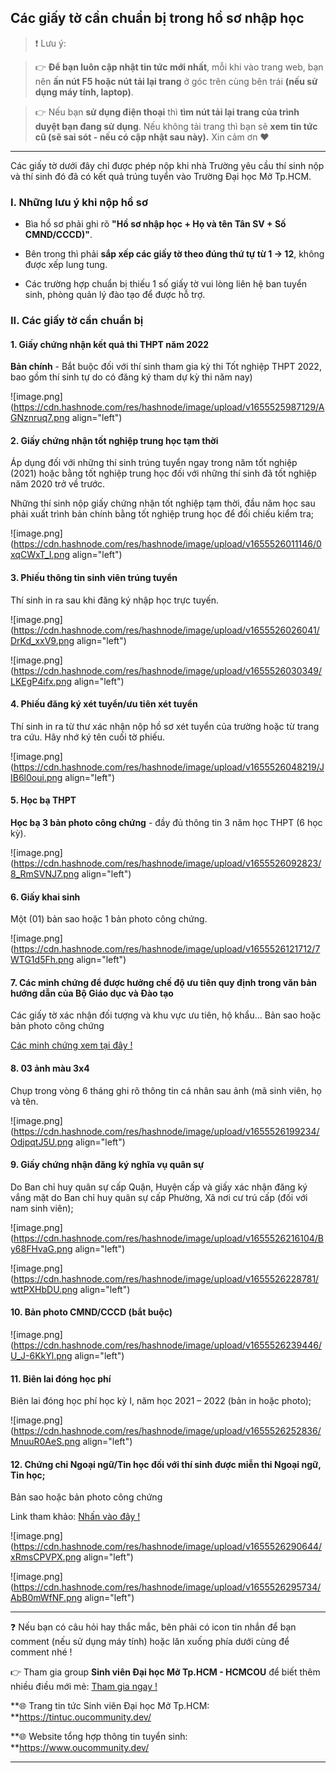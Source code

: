 ## Các giấy tờ cần chuẩn bị trong hồ sơ nhập học

> ❗ Lưu ý: 

>👉 **Để bạn luôn cập nhật tin tức mới nhất**, mỗi khi vào trang web, bạn nên **ấn nút F5 hoặc nút tải lại trang** ở góc trên cùng bên trái **(nếu sử dụng máy tính, laptop)**. 

>👉 Nếu bạn **sử dụng điện thoại** thì **tìm nút tải lại trang của trình duyệt bạn đang sử dụng**. Nếu không tải trang thì bạn sẽ **xem tin tức cũ (sẽ sai sót - nếu có cập nhật sau này).** Xin cảm ơn ❤

---

Các giấy tờ dưới đây chỉ được phép nộp khi nhà Trường yêu cầu thí sinh nộp và thí sinh đó đã có kết quả trúng tuyển vào Trường Đại học Mở Tp.HCM.

### I. Những lưu ý khi nộp hồ sơ

- Bìa hồ sơ phải ghi rõ **"Hồ sơ nhập học + Họ và tên Tân SV + Số CMND/CCCD)"**.

- Bên trong thì phải **sắp xếp các giấy tờ theo đúng thứ tự từ 1 -> 12**, không được xếp lung tung.

- Các trường hợp chuẩn bị thiếu 1 số giấy tờ vui lòng liên hệ ban tuyển sinh, phòng quản lý đào tạo để được hỗ trợ.

### II. Các giấy tờ cần chuẩn bị

#### 1. Giấy chứng nhận kết quả thi THPT năm 2022 

**Bản chính** - Bắt buộc đối với thí sinh tham gia kỳ thi Tốt nghiệp THPT 2022, bao gồm thí sinh tự do có đăng ký tham dự kỳ thi năm nay)

![image.png](https://cdn.hashnode.com/res/hashnode/image/upload/v1655525987129/AGNznruq7.png align="left")

#### 2. Giấy chứng nhận tốt nghiệp trung học tạm thời

Áp dụng đối với những thí sinh trúng tuyển ngay trong năm tốt nghiệp (2021) hoặc bằng tốt nghiệp trung học đối với những thí sinh đã tốt nghiệp năm 2020 trở về trước. 

Những thí sinh nộp giấy chứng nhận tốt nghiệp tạm thời, đầu năm học sau phải xuất trình bản chính bằng tốt nghiệp trung học để đối chiếu kiểm tra;

![image.png](https://cdn.hashnode.com/res/hashnode/image/upload/v1655526011146/0xqCWxT_I.png align="left")

#### 3. Phiếu thông tin sinh viên trúng tuyển 

Thí sinh in ra sau khi đăng ký nhập học trực tuyến.

![image.png](https://cdn.hashnode.com/res/hashnode/image/upload/v1655526026041/DrKd_xxV9.png align="left")

![image.png](https://cdn.hashnode.com/res/hashnode/image/upload/v1655526030349/LKEgP4ifx.png align="left")

#### 4. Phiếu đăng ký xét tuyển/ưu tiên xét tuyển 

Thí sinh in ra từ thư xác nhận nộp hồ sơ xét tuyển của trường hoặc từ trang tra cứu. Hãy nhớ ký tên cuối tờ phiếu.

![image.png](https://cdn.hashnode.com/res/hashnode/image/upload/v1655526048219/JIB6l0oui.png align="left")

#### 5. Học bạ THPT

**Học bạ 3 bản photo công chứng** - đầy đủ thông tin 3 năm học THPT (6 học kỳ).

![image.png](https://cdn.hashnode.com/res/hashnode/image/upload/v1655526092823/8_RmSVNJ7.png align="left")

#### 6. Giấy khai sinh 

Một (01) bản sao hoặc 1 bản photo công chứng.

![image.png](https://cdn.hashnode.com/res/hashnode/image/upload/v1655526121712/7WTG1d5Fh.png align="left")

#### 7. Các minh chứng để được hưởng chế độ ưu tiên quy định trong văn bản hướng dẫn của Bộ Giáo dục và Đào tạo

Các giấy tờ xác nhận đối tượng và khu vực ưu tiên, hộ khẩu... Bản sao hoặc bản photo công chứng

[Các minh chứng xem tại đây !](http://tuyensinh.ou.edu.vn/hd-chuan-bi-mc-huong-che-do-uu-tien-2021)

#### 8. 03 ảnh màu 3x4 

Chụp trong vòng 6 tháng ghi rõ thông tin cá nhân sau ảnh (mã sinh viên, họ và tên.

![image.png](https://cdn.hashnode.com/res/hashnode/image/upload/v1655526199234/OdjpqtJ5U.png align="left")

#### 9. Giấy chứng nhận đăng ký nghĩa vụ quân sự 

Do Ban chỉ huy quân sự cấp Quận, Huyện cấp và giấy xác nhận đăng ký vắng mặt do Ban chỉ huy quân sự cấp Phường, Xã nơi cư trú cấp (đối với nam sinh viên);

![image.png](https://cdn.hashnode.com/res/hashnode/image/upload/v1655526216104/By68FHvaG.png align="left")

![image.png](https://cdn.hashnode.com/res/hashnode/image/upload/v1655526228781/wttPXHbDU.png align="left")

#### 10. Bản photo CMND/CCCD (bắt buộc)

![image.png](https://cdn.hashnode.com/res/hashnode/image/upload/v1655526239446/U_J-6KkYl.png align="left")

#### 11. Biên lai đóng học phí 

Biên lai đóng học phí học kỳ I, năm học 2021 – 2022 (bản in hoặc photo);

![image.png](https://cdn.hashnode.com/res/hashnode/image/upload/v1655526252836/MnuuR0AeS.png align="left")

#### 12. Chứng chỉ Ngoại ngữ/Tin học đối với thí sinh được miễn thi Ngoại ngữ, Tin học;

Bản sao hoặc bản photo công chứng

Link tham khảo: [Nhấn vào đây !](http://tuyensinh.ou.edu.vn/huong-dan-tan-sv-nop-ho-so-xet-mien-giam-mon-hoc)

![image.png](https://cdn.hashnode.com/res/hashnode/image/upload/v1655526290644/xRmsCPVPX.png align="left")

![image.png](https://cdn.hashnode.com/res/hashnode/image/upload/v1655526295734/AbB0mWfNF.png align="left")

---

❓ Nếu bạn có câu hỏi hay thắc mắc, bên phải có icon tin nhắn để bạn comment (nếu sử dụng máy tính) hoặc lăn xuống phía dưới cùng để comment nhé !

👉 Tham gia group **Sinh viên Đại học Mở Tp.HCM - HCMCOU** để biết thêm nhiều điều mới mẻ: [Tham gia ngay !](https://www.facebook.com/groups/oumembers)

**🌐 Trang tin tức Sinh viên Đại học Mở Tp.HCM: **https://tintuc.oucommunity.dev/

**🌐 Website tổng hợp thông tin tuyển sinh: **https://www.oucommunity.dev/

---



